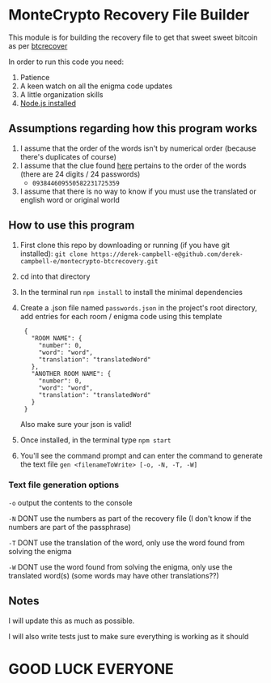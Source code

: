 # MonteCrypto Recovery File Builder

This module is for building the recovery file to get that sweet sweet bitcoin as per [btcrecover](https://github.com/gurnec/btcrecover)

In order to run this code you need:
1. Patience
2. A keen watch on all the enigma code updates
3. A little organization skills
4. [Node.js installed](https://nodejs.org/en/)

## Assumptions regarding how this program works
1. I assume that the order of the words isn't by numerical order (because there's duplicates of course)
2. I assume that the clue found [here](https://www.reddit.com/r/montecrypto/comments/7zkv7k/i_started_to_break_the_game_and_i_found_one/) pertains to the order of the words (there are 24 digits / 24 passwords)
    + `093844609550582231725359`
3. I assume that there is no way to know if you must use the translated or english word or original world

## How to use this program
1. First clone this repo by downloading or running (if you have git installed): ` git clone https://derek-campbell-e@github.com/derek-campbell-e/montecrypto-btcrecovery.git `
2. cd into that directory 
3. In the terminal run `npm install` to install the minimal dependencies
4. Create a .json file named `passwords.json` in the project's root directory, add entries for each room / enigma code using this template

        {
          "ROOM NAME": {
            "number": 0,
            "word": "word",
            "translation": "translatedWord"
          },
          "ANOTHER ROOM NAME": {
            "number": 0,
            "word": "word",
            "translation": "translatedWord"
          }
        }

    Also make sure your json is valid!

5. Once installed, in the terminal type `npm start` 
6. You'll see the command prompt and can enter the command to generate the text file `gen <filenameToWrite> [-o, -N, -T, -W]`

### Text file generation options
`-o` output the contents to the console

`-N` DONT use the numbers as part of the recovery file (I don't know if the numbers are part of the passphrase)

`-T` DONT use the translation of the word, only use the word found from solving the enigma

`-W` DONT use the word found from solving the enigma, only use the translated word(s) (some words may have other translations??)

## Notes
I will update this as much as possible.

I will also write tests just to make sure everything is working as it should

# GOOD LUCK EVERYONE